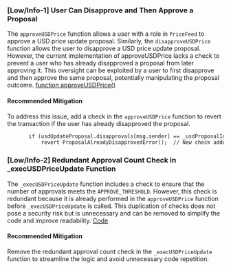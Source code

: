 ### [Low/Info-1] User Can Disapprove and Then Approve a Proposal
The `approveUSDPrice` function allows a user with a role in `PriceFeed` to approve a USD price update proposal. Similarly, the `disapproveUSDPrice` function allows the user to disapprove a USD price update proposal. However, the current implementation of approveUSDPrice lacks a check to prevent a user who has already disapproved a proposal from later approving it. This oversight can be exploited by a user to first disapprove and then approve the same proposal, potentially manipulating the proposal outcome.
[function approveUSDPrice()](https://github.com/code-423n4/2024-05-munchables/blob/57dff486c3cd905f21b330c2157fe23da2a4807d/src/managers/LockManager.sol#L177)

#### Recommended Mitigation
To address this issue, add a check in the `approveUSDPrice` function to revert the transaction if the user has already disapproved the proposal.
```diff
       if (usdUpdateProposal.disapprovals[msg.sender] == _usdProposalId)
           revert ProposalAlreadyDisapprovedError();  // New check added
```

### [Low/Info-2] Redundant Approval Count Check in _execUSDPriceUpdate Function
The `_execUSDPriceUpdate` function includes a check to ensure that the number of approvals meets the `APPROVE_THRESHOLD`. However, this check is redundant because it is already performed in the `approveUSDPrice` function before `_execUSDPriceUpdate` is called. This duplication of checks does not pose a security risk but is unnecessary and can be removed to simplify the code and improve readability.
[Code](https://github.com/code-423n4/2024-05-munchables/blob/57dff486c3cd905f21b330c2157fe23da2a4807d/src/managers/LockManager.sol#L508)

#### Recommended Mitigation
Remove the redundant approval count check in the `_execUSDPriceUpdate` function to streamline the logic and avoid unnecessary code repetition.
